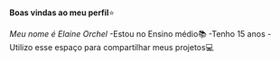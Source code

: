 **Boas vindas ao meu perfil**⭐

_Meu nome é Elaine Orchel_
-Estou no Ensino médio📚
-Tenho 15 anos
-Utilizo esse espaço para compartilhar meus projetos💻

